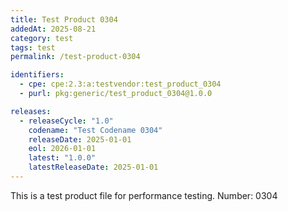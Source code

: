 ```yaml
---
title: Test Product 0304
addedAt: 2025-08-21
category: test
tags: test
permalink: /test-product-0304

identifiers:
  - cpe: cpe:2.3:a:testvendor:test_product_0304
  - purl: pkg:generic/test_product_0304@1.0.0

releases:
  - releaseCycle: "1.0"
    codename: "Test Codename 0304"
    releaseDate: 2025-01-01
    eol: 2026-01-01
    latest: "1.0.0"
    latestReleaseDate: 2025-01-01
---
```


This is a test product file for performance testing. Number: 0304

